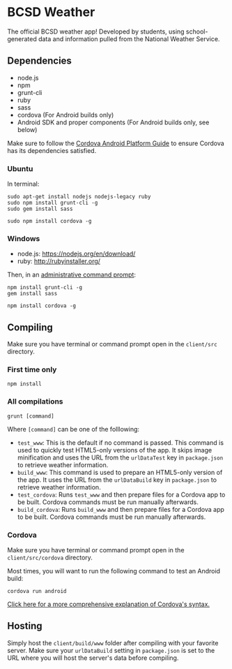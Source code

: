 # BCSD Weather

The official BCSD weather app! Developed by students, using school-generated data and information pulled from the National Weather Service.

## Dependencies

* node.js
* npm
* grunt-cli
* ruby
* sass
* cordova (For Android builds only)
* Android SDK and proper components (For Android builds only, see below)

Make sure to follow the [Cordova Android Platform Guide](https://cordova.apache.org/docs/en/latest/guide/platforms/android/index.html) to ensure Cordova has its dependencies satisfied.

### Ubuntu

In terminal:

~~~
sudo apt-get install nodejs nodejs-legacy ruby
sudo npm install grunt-cli -g
sudo gem install sass

sudo npm install cordova -g
~~~

### Windows

* node.js: https://nodejs.org/en/download/
* ruby: http://rubyinstaller.org/

Then, in an [administrative command prompt](https://technet.microsoft.com/en-us/library/cc947813(v=ws.10).aspx):

~~~
npm install grunt-cli -g
gem install sass

npm install cordova -g
~~~

## Compiling

Make sure you have terminal or command prompt open in the `client/src` directory.

### First time only

`npm install`

### All compilations

`grunt [command]`

Where `[command]` can be one of the folllowing:

* `test_www`: This is the default if no command is passed. This command is used to quickly test HTML5-only versions of the app. It skips image minification and uses the URL from the `urlDataTest` key in `package.json` to retrieve weather information.
* `build_www`: This command is used to prepare an HTML5-only version of the app. It uses the URL from the `urlDataBuild` key in `package.json` to retrieve weather information.
* `test_cordova`: Runs `test_www` and then prepare files for a Cordova app to be built. Cordova commands must be run manually afterwards.
* `build_cordova`: Runs `build_www` and then prepare files for a Cordova app to be built. Cordova commands must be run manually afterwards.

### Cordova

Make sure you have terminal or command prompt open in the `client/src/cordova` directory.

Most times, you will want to run the following command to test an Android build:

`cordova run android`

[Click here for a more comprehensive explanation of Cordova's syntax.](https://cordova.apache.org/docs/en/latest/reference/cordova-cli/#syntax)

## Hosting

Simply host the `client/build/www` folder after compiling with your favorite server. Make sure your `urlDataBuild` setting in `package.json` is set to the URL where you will host the server's data before compiling.